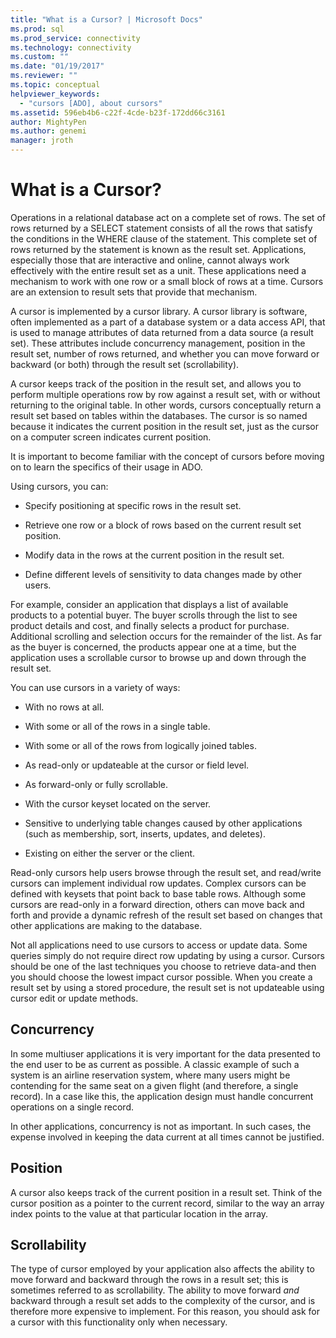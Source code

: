 ```yaml
---
title: "What is a Cursor? | Microsoft Docs"
ms.prod: sql
ms.prod_service: connectivity
ms.technology: connectivity
ms.custom: ""
ms.date: "01/19/2017"
ms.reviewer: ""
ms.topic: conceptual
helpviewer_keywords: 
  - "cursors [ADO], about cursors"
ms.assetid: 596eb4b6-c22f-4cde-b23f-172dd66c3161
author: MightyPen
ms.author: genemi
manager: jroth
---
```

# What is a Cursor?
Operations in a relational database act on a complete set of rows. The set of rows returned by a SELECT statement consists of all the rows that satisfy the conditions in the WHERE clause of the statement. This complete set of rows returned by the statement is known as the result set. Applications, especially those that are interactive and online, cannot always work effectively with the entire result set as a unit. These applications need a mechanism to work with one row or a small block of rows at a time. Cursors are an extension to result sets that provide that mechanism.  
  
 A cursor is implemented by a cursor library. A cursor library is software, often implemented as a part of a database system or a data access API, that is used to manage attributes of data returned from a data source (a result set). These attributes include concurrency management, position in the result set, number of rows returned, and whether you can move forward or backward (or both) through the result set (scrollability).  
  
 A cursor keeps track of the position in the result set, and allows you to perform multiple operations row by row against a result set, with or without returning to the original table. In other words, cursors conceptually return a result set based on tables within the databases. The cursor is so named because it indicates the current position in the result set, just as the cursor on a computer screen indicates current position.  
  
 It is important to become familiar with the concept of cursors before moving on to learn the specifics of their usage in ADO.  
  
 Using cursors, you can:  
  
-   Specify positioning at specific rows in the result set.  
  
-   Retrieve one row or a block of rows based on the current result set position.  
  
-   Modify data in the rows at the current position in the result set.  
  
-   Define different levels of sensitivity to data changes made by other users.  
  
 For example, consider an application that displays a list of available products to a potential buyer. The buyer scrolls through the list to see product details and cost, and finally selects a product for purchase. Additional scrolling and selection occurs for the remainder of the list. As far as the buyer is concerned, the products appear one at a time, but the application uses a scrollable cursor to browse up and down through the result set.  
  
 You can use cursors in a variety of ways:  
  
-   With no rows at all.  
  
-   With some or all of the rows in a single table.  
  
-   With some or all of the rows from logically joined tables.  
  
-   As read-only or updateable at the cursor or field level.  
  
-   As forward-only or fully scrollable.  
  
-   With the cursor keyset located on the server.  
  
-   Sensitive to underlying table changes caused by other applications (such as membership, sort, inserts, updates, and deletes).  
  
-   Existing on either the server or the client.  
  
 Read-only cursors help users browse through the result set, and read/write cursors can implement individual row updates. Complex cursors can be defined with keysets that point back to base table rows. Although some cursors are read-only in a forward direction, others can move back and forth and provide a dynamic refresh of the result set based on changes that other applications are making to the database.  
  
 Not all applications need to use cursors to access or update data. Some queries simply do not require direct row updating by using a cursor. Cursors should be one of the last techniques you choose to retrieve data-and then you should choose the lowest impact cursor possible. When you create a result set by using a stored procedure, the result set is not updateable using cursor edit or update methods.  
  
## Concurrency  
 In some multiuser applications it is very important for the data presented to the end user to be as current as possible. A classic example of such a system is an airline reservation system, where many users might be contending for the same seat on a given flight (and therefore, a single record). In a case like this, the application design must handle concurrent operations on a single record.  
  
 In other applications, concurrency is not as important. In such cases, the expense involved in keeping the data current at all times cannot be justified.  
  
## Position  
 A cursor also keeps track of the current position in a result set. Think of the cursor position as a pointer to the current record, similar to the way an array index points to the value at that particular location in the array.  
  
## Scrollability  
 The type of cursor employed by your application also affects the ability to move forward and backward through the rows in a result set; this is sometimes referred to as scrollability. The ability to move forward *and* backward through a result set adds to the complexity of the cursor, and is therefore more expensive to implement. For this reason, you should ask for a cursor with this functionality only when necessary.

